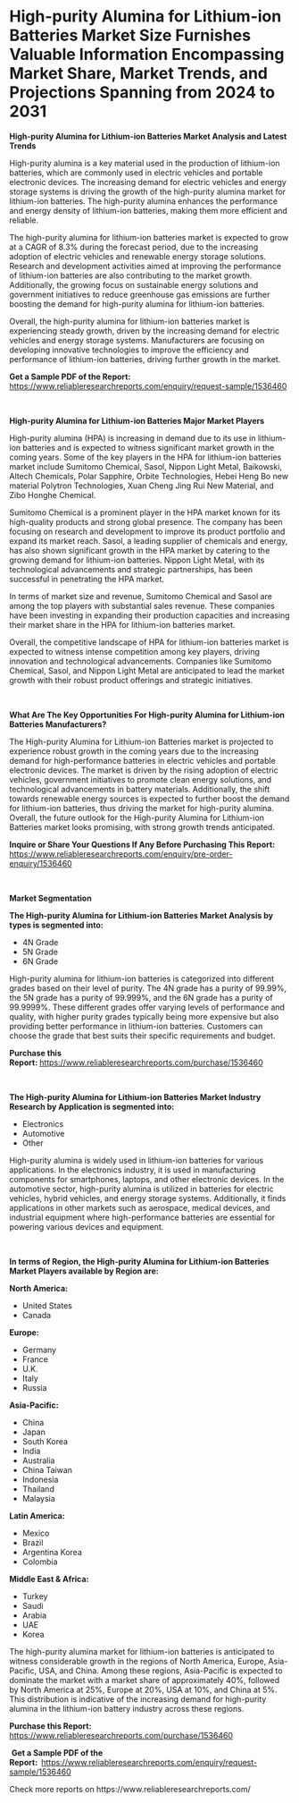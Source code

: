 <p><h1>High-purity Alumina for Lithium-ion Batteries Market Size Furnishes Valuable Information Encompassing Market Share, Market Trends, and Projections Spanning from 2024 to 2031</h1></p><p><strong>High-purity Alumina for Lithium-ion Batteries Market Analysis and Latest Trends</strong></p>
<p><p>High-purity alumina is a key material used in the production of lithium-ion batteries, which are commonly used in electric vehicles and portable electronic devices. The increasing demand for electric vehicles and energy storage systems is driving the growth of the high-purity alumina market for lithium-ion batteries. The high-purity alumina enhances the performance and energy density of lithium-ion batteries, making them more efficient and reliable.</p><p>The high-purity alumina for lithium-ion batteries market is expected to grow at a CAGR of 8.3% during the forecast period, due to the increasing adoption of electric vehicles and renewable energy storage solutions. Research and development activities aimed at improving the performance of lithium-ion batteries are also contributing to the market growth. Additionally, the growing focus on sustainable energy solutions and government initiatives to reduce greenhouse gas emissions are further boosting the demand for high-purity alumina for lithium-ion batteries.</p><p>Overall, the high-purity alumina for lithium-ion batteries market is experiencing steady growth, driven by the increasing demand for electric vehicles and energy storage systems. Manufacturers are focusing on developing innovative technologies to improve the efficiency and performance of lithium-ion batteries, driving further growth in the market.</p></p>
<p><strong>Get a Sample PDF of the Report:&nbsp;</strong> <a href="https://www.reliableresearchreports.com/enquiry/request-sample/1536460">https://www.reliableresearchreports.com/enquiry/request-sample/1536460</a></p>
<p>&nbsp;</p>
<p><strong>High-purity Alumina for Lithium-ion Batteries Major Market Players</strong></p>
<p><p>High-purity alumina (HPA) is increasing in demand due to its use in lithium-ion batteries and is expected to witness significant market growth in the coming years. Some of the key players in the HPA for lithium-ion batteries market include Sumitomo Chemical, Sasol, Nippon Light Metal, Baikowski, Altech Chemicals, Polar Sapphire, Orbite Technologies, Hebei Heng Bo new material Polytron Technologies, Xuan Cheng Jing Rui New Material, and Zibo Honghe Chemical.</p><p>Sumitomo Chemical is a prominent player in the HPA market known for its high-quality products and strong global presence. The company has been focusing on research and development to improve its product portfolio and expand its market reach. Sasol, a leading supplier of chemicals and energy, has also shown significant growth in the HPA market by catering to the growing demand for lithium-ion batteries. Nippon Light Metal, with its technological advancements and strategic partnerships, has been successful in penetrating the HPA market.</p><p>In terms of market size and revenue, Sumitomo Chemical and Sasol are among the top players with substantial sales revenue. These companies have been investing in expanding their production capacities and increasing their market share in the HPA for lithium-ion batteries market.</p><p>Overall, the competitive landscape of HPA for lithium-ion batteries market is expected to witness intense competition among key players, driving innovation and technological advancements. Companies like Sumitomo Chemical, Sasol, and Nippon Light Metal are anticipated to lead the market growth with their robust product offerings and strategic initiatives.</p></p>
<p>&nbsp;</p>
<p><strong>What Are The Key Opportunities For High-purity Alumina for Lithium-ion Batteries Manufacturers?</strong></p>
<p><p>The High-purity Alumina for Lithium-ion Batteries market is projected to experience robust growth in the coming years due to the increasing demand for high-performance batteries in electric vehicles and portable electronic devices. The market is driven by the rising adoption of electric vehicles, government initiatives to promote clean energy solutions, and technological advancements in battery materials. Additionally, the shift towards renewable energy sources is expected to further boost the demand for lithium-ion batteries, thus driving the market for high-purity alumina. Overall, the future outlook for the High-purity Alumina for Lithium-ion Batteries market looks promising, with strong growth trends anticipated.</p></p>
<p><strong>Inquire or Share Your Questions If Any Before Purchasing This Report:</strong> <a href="https://www.reliableresearchreports.com/enquiry/pre-order-enquiry/1536460">https://www.reliableresearchreports.com/enquiry/pre-order-enquiry/1536460</a></p>
<p>&nbsp;</p>
<p><strong>Market Segmentation</strong></p>
<p><strong>The High-purity Alumina for Lithium-ion Batteries Market Analysis by types is segmented into:</strong></p>
<p><ul><li>4N Grade</li><li>5N Grade</li><li>6N Grade</li></ul></p>
<p><p>High-purity alumina for lithium-ion batteries is categorized into different grades based on their level of purity. The 4N grade has a purity of 99.99%, the 5N grade has a purity of 99.999%, and the 6N grade has a purity of 99.9999%. These different grades offer varying levels of performance and quality, with higher purity grades typically being more expensive but also providing better performance in lithium-ion batteries. Customers can choose the grade that best suits their specific requirements and budget.</p></p>
<p><strong>Purchase this Report:&nbsp;</strong><a href="https://www.reliableresearchreports.com/purchase/1536460">https://www.reliableresearchreports.com/purchase/1536460</a></p>
<p>&nbsp;</p>
<p><strong>The High-purity Alumina for Lithium-ion Batteries Market Industry Research by Application is segmented into:</strong></p>
<p><ul><li>Electronics</li><li>Automotive</li><li>Other</li></ul></p>
<p><p>High-purity alumina is widely used in lithium-ion batteries for various applications. In the electronics industry, it is used in manufacturing components for smartphones, laptops, and other electronic devices. In the automotive sector, high-purity alumina is utilized in batteries for electric vehicles, hybrid vehicles, and energy storage systems. Additionally, it finds applications in other markets such as aerospace, medical devices, and industrial equipment where high-performance batteries are essential for powering various devices and equipment.</p></p>
<p>&nbsp;</p>
<p><strong>In terms of Region, the High-purity Alumina for Lithium-ion Batteries Market Players available by Region are:</strong></p>
<p>
    <p> <strong> North America: </strong>
        <ul>
            <li>United States</li>
            <li>Canada</li>
        </ul>
        </p> 
    <p> <strong> Europe: </strong>
        <ul>
            <li>Germany</li>
            <li>France</li>
            <li>U.K.</li>
            <li>Italy</li>
            <li>Russia</li>
        </ul>
        </p> 
    <p> <strong> Asia-Pacific: </strong>
        <ul>
            <li>China</li>
            <li>Japan</li>
            <li>South Korea</li>
            <li>India</li>
            <li>Australia</li>
            <li>China Taiwan</li>
            <li>Indonesia</li>
            <li>Thailand</li>
            <li>Malaysia</li>
        </ul>
        </p> 
    <p> <strong> Latin America: </strong>
        <ul>
            <li>Mexico</li>
            <li>Brazil</li>
            <li>Argentina Korea</li>
            <li>Colombia</li>
        </ul>
        </p> 
    <p> <strong> Middle East & Africa: </strong>
        <ul>
            <li>Turkey</li>
            <li>Saudi</li>
            <li>Arabia</li>
            <li>UAE</li>
            <li>Korea</li>
        </ul>
    </p>
    </p>
<p><p>The high-purity alumina market for lithium-ion batteries is anticipated to witness considerable growth in the regions of North America, Europe, Asia-Pacific, USA, and China. Among these regions, Asia-Pacific is expected to dominate the market with a market share of approximately 40%, followed by North America at 25%, Europe at 20%, USA at 10%, and China at 5%. This distribution is indicative of the increasing demand for high-purity alumina in the lithium-ion battery industry across these regions.</p></p>
<p><strong>Purchase this Report: </strong><a href="https://www.reliableresearchreports.com/purchase/1536460">https://www.reliableresearchreports.com/purchase/1536460</a></p>
<p>&nbsp;<strong>Get a Sample PDF of the Report:&nbsp;&nbsp;</strong><a href="https://www.reliableresearchreports.com/enquiry/request-sample/1536460">https://www.reliableresearchreports.com/enquiry/request-sample/1536460</a></p>
<p><strong></strong></p>
<p>Check more reports on https://www.reliableresearchreports.com/</p>